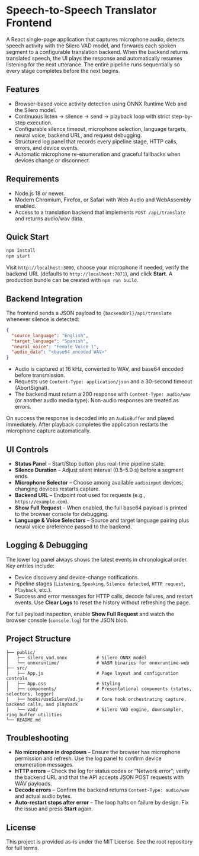 # Speech-to-Speech Translator Frontend

A React single-page application that captures microphone audio, detects speech activity with the Silero VAD model, and forwards each spoken segment to a configurable translation backend. When the backend returns translated speech, the UI plays the response and automatically resumes listening for the next utterance. The entire pipeline runs sequentially so every stage completes before the next begins.

## Features
- Browser-based voice activity detection using ONNX Runtime Web and the Silero model.
- Continuous listen → silence → send → playback loop with strict step-by-step execution.
- Configurable silence timeout, microphone selection, language targets, neural voice, backend URL, and request debugging.
- Structured log panel that records every pipeline stage, HTTP calls, errors, and device events.
- Automatic microphone re-enumeration and graceful fallbacks when devices change or disconnect.

## Requirements
- Node.js 18 or newer.
- Modern Chromium, Firefox, or Safari with Web Audio and WebAssembly enabled.
- Access to a translation backend that implements `POST /api/translate` and returns audio/wav data.

## Quick Start
```bash
npm install
npm start
```
Visit `http://localhost:3000`, choose your microphone if needed, verify the backend URL (defaults to `http://localhost:7071`), and click **Start**. A production bundle can be created with `npm run build`.

## Backend Integration
The frontend sends a JSON payload to `{backendUrl}/api/translate` whenever silence is detected:
```json
{
  "source_language": "English",
  "target_language": "Spanish",
  "neural_voice": "Female Voice 1",
  "audio_data": "<base64 encoded WAV>"
}
```
- Audio is captured at 16 kHz, converted to WAV, and base64 encoded before transmission.
- Requests use `Content-Type: application/json` and a 30-second timeout (AbortSignal).
- The backend must return a 200 response with `Content-Type: audio/wav` (or another audio media type). Non-audio responses are treated as errors.

On success the response is decoded into an `AudioBuffer` and played immediately. After playback completes the application restarts the microphone capture automatically.

## UI Controls
- **Status Panel** – Start/Stop button plus real-time pipeline state.
- **Silence Duration** – Adjust silent interval (0.5–5.0 s) before a segment ends.
- **Microphone Selector** – Choose among available `audioinput` devices; changing devices restarts capture.
- **Backend URL** – Endpoint root used for requests (e.g., `https://example.com`).
- **Show Full Request** – When enabled, the full base64 payload is printed to the browser console for debugging.
- **Language & Voice Selectors** – Source and target language pairing plus neural voice preference passed to the backend.

## Logging & Debugging
The lower log panel always shows the latest events in chronological order. Key entries include:
- Device discovery and device-change notifications.
- Pipeline stages (`Listening`, `Speaking`, `Silence detected`, `HTTP request`, `Playback`, etc.).
- Success and error messages for HTTP calls, decode failures, and restart events.
Use **Clear Logs** to reset the history without refreshing the page.

For full payload inspection, enable **Show Full Request** and watch the browser console (`console.log`) for the JSON blob.

## Project Structure
```
├── public/
│   ├── silero_vad.onnx           # Silero ONNX model
│   └── onnxruntime/              # WASM binaries for onnxruntime-web
├── src/
│   ├── App.js                    # Page layout and configuration controls
│   ├── App.css                   # Styling
│   ├── components/               # Presentational components (status, selectors, logger)
│   ├── hooks/useSileroVad.js     # Core hook orchestrating capture, backend calls, and playback
│   └── vad/                      # Silero VAD engine, downsampler, ring buffer utilities
└── README.md
```

## Troubleshooting
- **No microphone in dropdown** – Ensure the browser has microphone permission and refresh. Use the log panel to confirm device enumeration messages.
- **HTTP errors** – Check the log for status codes or “Network error”; verify the backend URL and that the API accepts JSON POST requests with WAV payloads.
- **Decode errors** – Confirm the backend returns `Content-Type: audio/wav` and actual audio bytes.
- **Auto-restart stops after error** – The loop halts on failure by design. Fix the issue and press **Start** again.

## License
This project is provided as-is under the MIT License. See the root repository for full terms.
